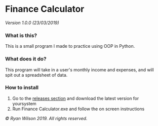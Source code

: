 # Finance Calculator
_Version 1.0.0 (23/03/2019)_

### What is this?
This is a small program I made to practice using OOP in Python.

### What does it do?
This program will take in a user's monthly income and expenses, and will spit out a spreadsheet of data.

### How to install
1. Go to the [releases section](https://github.com/onlinePB/finance-calculator/releases) and download the latest version for yoursystem
1. Run Finance Calculator.exe and follow the on screen instructions

*© Ryan Wilson 2019. All rights reserved.*